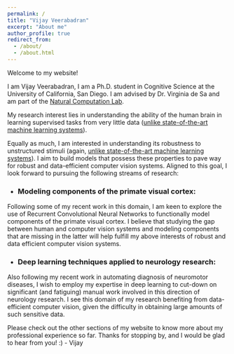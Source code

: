 ```yaml
---
permalink: /
title: "Vijay Veerabadran"
excerpt: "About me"
author_profile: true
redirect_from:
  - /about/
  - /about.html
---
```


Welcome to my website!

I am Vijay Veerabadran, I am a Ph.D. student in Cognitive Science at the University of California, San Diego. I am advised by Dr. Virginia de Sa and am part of the [Natural Computation Lab](http://www.cogsci.ucsd.edu/~desa/).

My research interest lies in understanding the ability of the human brain in learning supervised tasks from very little data ([unlike state-of-the-art machine learning systems](https://hackernoon.com/%EF%B8%8F-big-challenge-in-deep-learning-training-data-31a88b97b282)).

Equally as much, I am interested in understanding its robustness to unstructured stimuli (again, [unlike state-of-the-art machine learning systems](https://techcrunch.com/2018/04/16/want-to-fool-a-computer-vision-system-just-tweak-some-colors/)). I aim to build models that possess these properties to pave way for robust and data-efficient computer vision systems. Aligned to this goal, I look forward to pursuing the following streams of research:

* ### Modeling components of the primate visual cortex:
Following some of my recent work in this domain, I am keen to explore the use of Recurrent Convolutional Neural Networks to functionally model components of the primate visual cortex. I believe that studying the gap between human and computer vision systems and modeling components that are missing in the latter will help fulfill my above interests of robust and data efficient computer vision systems.

* ### Deep learning techniques applied to neurology research:
Also following my recent work in automating diagnosis of neuromotor diseases, I wish to employ my expertise in deep learning to cut-down on significant (and fatiguing) manual work involved in this direction of neurology research. I see this domain of my research benefiting from data-efficient computer vision, given the difficulty in obtaining large amounts of such sensitive data.

Please check out the other sections of my website to know more about my professional experience so far. Thanks for stopping by, and I would be glad to hear from you! :) - Vijay
